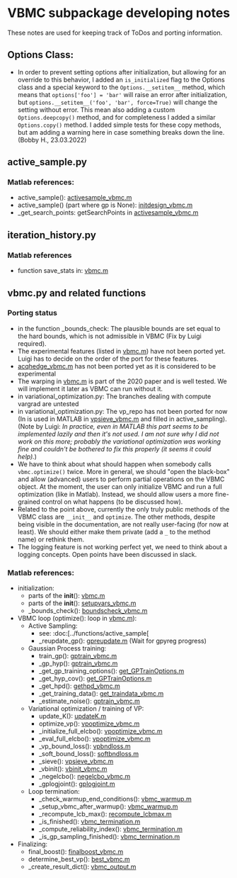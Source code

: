 # VBMC subpackage developing notes

These notes are used for keeping track of ToDos and porting information.

## Options Class:
- In order to prevent setting options after initialization, but allowing for an override to this behavior, I added an `is_initialized` flag to the Options class and a special keyword to the `Options.__setitem__` method, which means that `options['foo'] = 'bar'` will raise an error after initialization, but `options.__setitem__('foo', 'bar', force=True)` will change the setting without error. This mean also adding a custom `Options.deepcopy()` method, and for completeness I added a similar `Options.copy()` method. I added simple tests for these copy methods, but am adding a warning here in case something breaks down the line. (Bobby H., 23.03.2022)

## active_sample.py

### Matlab references:
- active_sample(): [activesample_vbmc.m](https://github.com/lacerbi/vbmc/blob/master/private/activesample_vbmc.m)
- active_sample() (part where gp is None): [initdesign_vbmc.m](https://github.com/lacerbi/vbmc/blob/master/misc/initdesign_vbmc.m)
- _get_search_points: getSearchPoints in [activesample_vbmc.m](https://github.com/lacerbi/vbmc/blob/master/private/activesample_vbmc.m)

## iteration_history.py

### Matlab references
-  function save_stats in: [vbmc.m](https://github.com/lacerbi/vbmc/blob/master/vbmc.m)

## vbmc.py and related functions

### Porting status
- in the function _bounds_check: The plausible bounds are set equal to the hard bounds, which is not admissible in VBMC (Fix by Luigi required).
- The experimental features (listed in [vbmc.m](https://github.com/lacerbi/vbmc/blob/master/vbmc.m)) have not been ported yet. Luigi has to decide on the order of the port for these features.
 - [acqhedge_vbmc.m](https://github.com/lacerbi/vbmc/blob/master/private/acqhedge_vbmc.m) has not been ported yet as it is considered to be experimental
- The warping in [vbmc.m](https://github.com/lacerbi/vbmc/blob/master/vbmc.m) is part of the 2020 paper and is well tested. We will implement it later as VBMC can run without it.
- in variational_optimization.py: The branches dealing with compute vargrad are untested
- in variational_optimization.py: The vp_repo has not been ported for now (In is used in MATLAB in [vpsieve_vbmc.m](https://github.com/lacerbi/vbmc/blob/master/misc/vpsieve_vbmc.m) and filled in active_sampling). (Note by Luigi: *In practice, even in MATLAB this part seems to be implemented lazily and then it's not used. I am not sure why I did not work on this more; probably the variational optimization was working fine and couldn't be bothered to fix this properly (it seems it could help).*)
- We have to think about what should happen when somebody calls `vbmc.optimize()` twice. More in general, we should "open the black-box" and allow (advanced) users to perform partial operations on the VBMC object. At the moment, the user can only initialize VBMC and run a full optimization (like in Matlab). Instead, we should allow users a more fine-grained control on what happens (to be discussed how).
- Related to the point above, currently the only truly public methods of the VBMC class are `__init__` and `optimize`. The other methods, despite being visible in the documentation, are not really user-facing (for now at least). We should either make them private (add a `_` to the method name) or rethink them.
- The logging feature is not working perfect yet, we need to think about a logging concepts. Open points have been discussed in slack.

### Matlab references:
- initialization:
     - parts of the __init__(): [vbmc.m](https://github.com/lacerbi/vbmc/blob/master/vbmc.m)
     - parts of the __init__(): [setupvars_vbmc.m](https://github.com/lacerbi/vbmc/blob/master/misc/setupvars_vbmc.m)
     - _bounds_check(): [boundscheck_vbmc.m](https://github.com/lacerbi/vbmc/blob/master/misc/boundscheck_vbmc.m)
- VBMC loop (optimize(): loop in [vbmc.m](https://github.com/lacerbi/vbmc/blob/master/vbmc.m)):
     - Active Sampling:
          - see: :doc:[../functions/active_sample[
          - _reupdate_gp(): [gpreupdate.m](https://github.com/lacerbi/vbmc/blob/master/misc/gpreupdate.m) (Wait for gpyreg progress)
     - Gaussian Process training:
          - train_gp(): [gptrain_vbmc.m](https://github.com/lacerbi/vbmc/blob/master/misc/gptrain_vbmc.m)
          - _gp_hyp(): [gptrain_vbmc.m](https://github.com/lacerbi/vbmc/blob/master/misc/gptrain_vbmc.m)
          - _get_gp_training_options(): [get_GPTrainOptions.m](https://github.com/lacerbi/vbmc/blob/master/misc/get_GPTrainOptions.m)
          - _get_hyp_cov(): [get_GPTrainOptions.m](https://github.com/lacerbi/vbmc/blob/master/misc/get_GPTrainOptions.m)
          - _get_hpd(): [gethpd_vbmc.m](https://github.com/lacerbi/vbmc/blob/master/misc/gethpd_vbmc.m)
          - _get_training_data(): [get_traindata_vbmc.m](https://github.com/lacerbi/vbmc/blob/master/misc/get_traindata_vbmc.m)
          - _estimate_noise(): [gptrain_vbmc.m](https://github.com/lacerbi/vbmc/blob/master/misc/gptrain_vbmc.m)
     - Variational optimization / training of VP:
          - update_K(): [updateK.m](https://github.com/lacerbi/vbmc/blob/master/private/updateK.m)
          - optimize_vp(): [vpoptimize_vbmc.m](https://github.com/lacerbi/vbmc/blob/master/misc/vpoptimize_vbmc.m)
          - _initialize_full_elcbo(): [vpoptimize_vbmc.m](https://github.com/lacerbi/vbmc/blob/master/misc/vpoptimize_vbmc.m)
          - _eval_full_elcbo(): [vpoptimize_vbmc.m](https://github.com/lacerbi/vbmc/blob/master/misc/vpoptimize_vbmc.m)
          - _vp_bound_loss(): [vpbndloss.m](https://github.com/lacerbi/vbmc/blob/master/misc/vpbndloss.m)
          - _soft_bound_loss(): [softbndloss.m](https://github.com/lacerbi/vbmc/blob/master/utils/softbndloss.m)
          - _sieve(): [vpsieve_vbmc.m](https://github.com/lacerbi/vbmc/blob/master/misc/vpsieve_vbmc.m)
          - _vbinit(): [vbinit_vbmc.m](https://github.com/lacerbi/vbmc/blob/master/misc/vbinit_vbmc.m)
          - _negelcbo(): [negelcbo_vbmc.m](https://github.com/lacerbi/vbmc/blob/master/misc/negelcbo_vbmc.m)
          - _gplogjoint(): [gplogjoint.m](https://github.com/lacerbi/vbmc/blob/master/misc/gplogjoint.m)
     - Loop termination:
          - _check_warmup_end_conditions(): [vbmc_warmup.m](https://github.com/lacerbi/vbmc/blob/master/private/vbmc_warmup.m)
          - _setup_vbmc_after_warmup(): [vbmc_warmup.m](https://github.com/lacerbi/vbmc/blob/master/private/vbmc_warmup.m)
          - _recompute_lcb_max(): [recompute_lcbmax.m](https://github.com/lacerbi/vbmc/blob/master/private/recompute_lcbmax.m)
          - _is_finished(): [vbmc_termination.m](https://github.com/lacerbi/vbmc/blob/master/private/vbmc_termination.m)
          - _compute_reliability_index(): [vbmc_termination.m](https://github.com/lacerbi/vbmc/blob/master/private/vbmc_termination.m)
          - _is_gp_sampling_finished(): [vbmc_termination.m](https://github.com/lacerbi/vbmc/blob/master/private/vbmc_termination.m)
- Finalizing:
     - final_boost(): [finalboost_vbmc.m](https://github.com/lacerbi/vbmc/blob/master/misc/finalboost_vbmc.m)
     - determine_best_vp(): [best_vbmc.m](https://github.com/lacerbi/vbmc/blob/master/misc/best_vbmc.m)
     - _create_result_dict(): [vbmc_output.m](https://github.com/lacerbi/vbmc/blob/master/private/vbmc_output.m)
